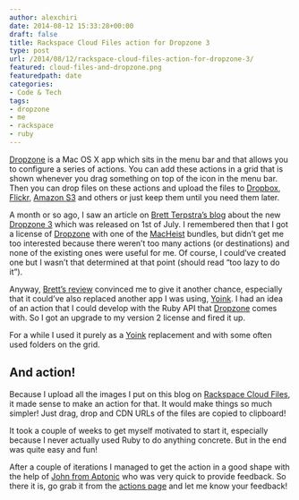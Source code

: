 ```yaml
---
author: alexchiri
date: 2014-08-12 15:33:28+00:00
draft: false
title: Rackspace Cloud Files action for Dropzone 3
type: post
url: /2014/08/12/rackspace-cloud-files-action-for-dropzone-3/
featured: cloud-files-and-dropzone.png
featuredpath: date
categories:
- Code & Tech
tags:
- dropzone
- me
- rackspace
- ruby
---
```


[Dropzone](https://aptonic.com/dropzone3/) is a Mac OS X app which sits in the menu bar and that allows you to configure a series of actions. You can add these actions in a grid that is shown whenever you drag something on top of the icon in the menu bar. Then you can drop files on these actions and upload the files to [Dropbox](https://www.dropbox.com/), [Flickr](https://www.flickr.com/), [Amazon S3](http://aws.amazon.com/s3/) and others or just keep them until you need them later.

A month or so ago, I saw an article on [Brett Terpstra’s blog](http://brettterpstra.com/2014/07/16/review-dropzone-3/) about the new [Dropzone 3](https://aptonic.com/dropzone3/) which was released on 1st of July. I remembered then that I got a license of [Dropzone](https://aptonic.com/dropzone3/) with one of the [MacHeist](http://macheist.com/) bundles, but didn’t get me too interested because there weren’t too many actions (or destinations) and none of the existing ones were useful for me. Of course, I could’ve created one but I wasn’t that determined at that point (should read “too lazy to do it”).

Anyway, [Brett’s review](http://brettterpstra.com/2014/07/16/review-dropzone-3/) convinced me to give it another chance, especially that it could’ve also replaced another app I was using, [Yoink](http://www.eternalstorms.at/yoink/Yoink_-_Draggings_a_drag_no_more/Yoink_-_Draggings_a_drag_no_more%21.html). I had an idea of an action that I could develop with the Ruby API that [Dropzone](https://aptonic.com/dropzone3/) comes with. So I got an upgrade to my version 2 license and fired it up.

For a while I used it purely as a [Yoink](http://www.eternalstorms.at/yoink/Yoink_-_Draggings_a_drag_no_more/Yoink_-_Draggings_a_drag_no_more%21.html) replacement and with some often used folders on the grid.


## And action!


Because I upload all the images I put on this blog on [Rackspace Cloud Files](http://www.rackspace.com/cloud/files/), it made sense to make an action for that. It would make things so much simpler! Just drag, drop and CDN URLs of the files are copied to clipboard!

It took a couple of weeks to get myself motivated to start it, especially because I never actually used Ruby to do anything concrete. But in the end was quite easy and fun!

After a couple of iterations I managed to get the action in a good shape with the help of [John from Aptonic](https://aptonic.com) who was very quick to provide feedback. So there it is, go grab it from the [actions page](https://aptonic.com/dropzone3/actions/) and let me know your feedback!
